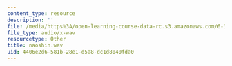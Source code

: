 ```yaml
---
content_type: resource
description: ''
file: /media/https%3A/open-learning-course-data-rc.s3.amazonaws.com/6-341-discrete-time-signal-processing-fall-2005/4406e2d6581b28e1d5a8dc1d8040fda0_naoshin.wav
file_type: audio/x-wav
resourcetype: Other
title: naoshin.wav
uid: 4406e2d6-581b-28e1-d5a8-dc1d8040fda0
---
```

